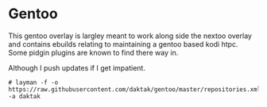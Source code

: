 Gentoo
======

This gentoo overlay is largley meant to work along side the nextoo overlay and
contains ebuilds relating to maintaining a gentoo based kodi htpc. Some pidgin 
plugins are known to find there way in.

Although I push updates if I get impatient.

    # layman -f -o https://raw.githubusercontent.com/daktak/gentoo/master/repositories.xml -a daktak
